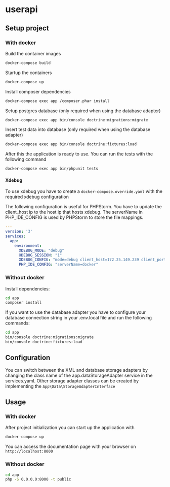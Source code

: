 # userapi

## Setup project

### With docker

Build the container images

```bash
docker-compose build
```

Startup the containers

```bash
docker-compose up
```

Install composer dependencies

```bash
docker-compose exec app /composer.phar install
```

Setup postgres database (only required when using the database adapter)

```bash
docker-compose exec app bin/console doctrine:migrations:migrate
```

Insert test data into database (only required when using the database adapter)

```bash
docker-compose exec app bin/console doctrine:fixtures:load
```

After this the application is ready to use. You can run the tests with the following command

```bash
docker-compose exec app bin/phpunit tests
```

#### Xdebug

To use xdebug you have to create a `docker-compose.override.yaml` with the required xdebug configuration

The following configuration is useful for PHPStorm. You have to update the client_host ip to the 
host ip that hosts xdebug. The serverName in PHP_IDE_CONFIG is used by PHPStorm to store the
file mappings.

```yaml
---
version: '3'
services:
  app:
    environment:
      XDEBUG_MODE: "debug"
      XDEBUG_SESSION: "1"
      XDEBUG_CONFIG: "mode=debug client_host=172.25.149.239 client_port=9003 start_with_request=yes"
      PHP_IDE_CONFIG: "serverName=docker"
```

### Without docker

Install dependencies: 

```bash
cd app
composer install
```

If you want to use the database adapter you have to configure your database connection string in your
.env.local file and run the following commands:

```bash
cd app
bin/console doctrine:migrations:migrate
bin/console doctrine:fixtures:load
```

## Configuration

You can switch between the XML and database storage adapters by changing the class name of the app.dataStorageAdapter
service in the services.yaml. Other storage adapter classes can be created by implementing the 
`App\Data\StorageAdapterInterface` 

## Usage

### With docker

After project initialization you can start up the application with

```bash
docker-compose up
```

You can access the documentation page with your browser on `http://localhost:8000`

### Without docker

```bash
cd app
php -S 0.0.0.0:8000 -t public
```